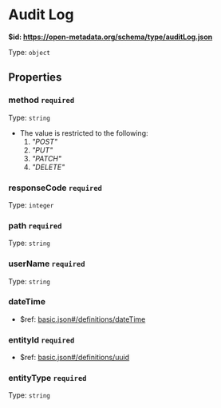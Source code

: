# Audit Log

<b id="https/open-metadata.org/schema/type/auditlog.json">&#36;id: https://open-metadata.org/schema/type/auditLog.json </b>

Type: `object`

## Properties
### method `required`
Type: `string`

 - The value is restricted to the following: 
	 1. _"POST"_
	 2. _"PUT"_
	 3. _"PATCH"_
	 4. _"DELETE"_
### responseCode `required`
Type: `integer`

### path `required`
Type: `string`

### userName `required`
Type: `string`

### dateTime
 - &#36;ref: [basic.json#/definitions/dateTime](basic.md#datetime)
### entityId `required`
 - &#36;ref: [basic.json#/definitions/uuid](basic.md#uuid)
### entityType `required`
Type: `string`

